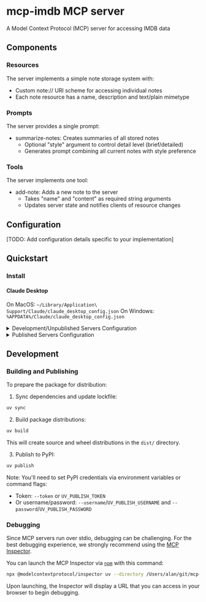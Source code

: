 # mcp-imdb MCP server

A Model Context Protocol (MCP) server for accessing IMDB data

## Components

### Resources

The server implements a simple note storage system with:
- Custom note:// URI scheme for accessing individual notes
- Each note resource has a name, description and text/plain mimetype

### Prompts

The server provides a single prompt:
- summarize-notes: Creates summaries of all stored notes
  - Optional "style" argument to control detail level (brief/detailed)
  - Generates prompt combining all current notes with style preference

### Tools

The server implements one tool:
- add-note: Adds a new note to the server
  - Takes "name" and "content" as required string arguments
  - Updates server state and notifies clients of resource changes

## Configuration

[TODO: Add configuration details specific to your implementation]

## Quickstart

### Install

#### Claude Desktop

On MacOS: `~/Library/Application\ Support/Claude/claude_desktop_config.json`
On Windows: `%APPDATA%/Claude/claude_desktop_config.json`

<details>
  <summary>Development/Unpublished Servers Configuration</summary>
  ```
  "mcpServers": {
    "mcp-imdb": {
      "command": "uv",
      "args": [
        "--directory",
        "<dir_to>/git/mcp-imdb",
        "run",
        "mcp-imdb"
      ]
    }
  }
  ```
</details>

<details>
  <summary>Published Servers Configuration</summary>
  ```
  "mcpServers": {
    "mcp-imdb": {
      "command": "uvx",
      "args": [
        "mcp-imdb"
      ]
    }
  }
  ```
</details>

## Development

### Building and Publishing

To prepare the package for distribution:

1. Sync dependencies and update lockfile:
```bash
uv sync
```

2. Build package distributions:
```bash
uv build
```

This will create source and wheel distributions in the `dist/` directory.

3. Publish to PyPI:
```bash
uv publish
```

Note: You'll need to set PyPI credentials via environment variables or command flags:
- Token: `--token` or `UV_PUBLISH_TOKEN`
- Or username/password: `--username`/`UV_PUBLISH_USERNAME` and `--password`/`UV_PUBLISH_PASSWORD`

### Debugging

Since MCP servers run over stdio, debugging can be challenging. For the best debugging
experience, we strongly recommend using the [MCP Inspector](https://github.com/modelcontextprotocol/inspector).


You can launch the MCP Inspector via [`npm`](https://docs.npmjs.com/downloading-and-installing-node-js-and-npm) with this command:

```bash
npx @modelcontextprotocol/inspector uv --directory /Users/alan/git/mcp-imdb run mcp-imdb
```


Upon launching, the Inspector will display a URL that you can access in your browser to begin debugging.